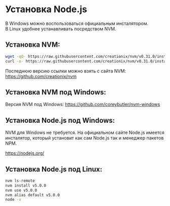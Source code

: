 Установка Node.js
=================

В Windows можно воспользоваться официальным инсталятором.  
В Linux удобнее устанавливать посредством NVM.

## Установка NVM:

```bash
wget -qO- https://raw.githubusercontent.com/creationix/nvm/v0.31.0/install.sh | bash
curl -o- https://raw.githubusercontent.com/creationix/nvm/v0.31.0/install.sh | bash
```

Последнюю версию ссылки можно взять с сайта NVM: https://github.com/creationix/nvm

## Установка NVM под Windows:

Версия NVM под Windows: https://github.com/coreybutler/nvm-windows

## Установка Node.js под Windows:

NVM для Windows не требуется. На официальном сайте Node.js имеется инсталятор, который установит как сам Node.js так и менеджер пакетов NPM.

https://nodejs.org/

## Установка Node.js под Linux:

```bash
nvm ls-remote
nvm install v5.0.0
nvm use v5.0.0
nvm alias default v5.0.0
node -v
```
